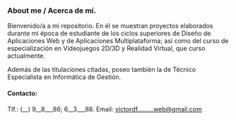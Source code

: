### About me / Acerca de mí.

<!--
**Victordf2005/Victordf2005** is a ✨ _special_ ✨ repository because its `README.md` (this file) appears on your GitHub profile.

Here are some ideas to get you started:

- 🔭 I’m currently working on ...
- 🌱 I’m currently learning ...
- 👯 I’m looking to collaborate on ...
- 🤔 I’m looking for help with ...
- 💬 Ask me about ...
- 📫 How to reach me: ...
- 😄 Pronouns: ...
- ⚡ Fun fact: ...
-->

Bienvenido/a a mi repositorio. En él se muestran proyectos elaborados durante mi época de estudiante de los ciclos superiores de Diseño de Aplicaciones Web y de Aplicaciones Multiplataforma; así como del curso de especialización en Videojuegos 2D/3D y Realidad Virtual, que curso actualmente.

Además de las titulaciones citadas, poseo también la de Técnico Especialista en Informática de Gestión.

#### Contacto:
Tlf.: (__) 9__8___86; 6__3___88.
Email: victordf.........web@gmail.com
